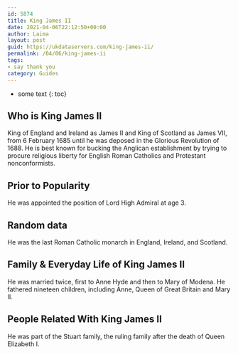 ```yaml
---
id: 5874
title: King James II
date: 2021-04-06T22:12:50+00:00
author: Laima
layout: post
guid: https://ukdataservers.com/king-james-ii/
permalink: /04/06/king-james-ii
tags:
- say thank you
category: Guides
---
```


* some text
{: toc}


## Who is King James II
                  
                  
                  
King of England and Ireland as James II and King of Scotland as James VII, from 6 February 1685 until he was deposed in the Glorious Revolution of 1688. He is best known for bucking the Anglican establishment by trying to procure religious liberty for English Roman Catholics and Protestant nonconformists. 
                  
              
            
              
            
                
                
                
## Prior to Popularity
                  
                  
                  
He was appointed the position of Lord High Admiral at age 3.
                  
              
            
              
            
                
                
                
## Random data
                  
                  
                  
He was the last Roman Catholic monarch in England, Ireland, and Scotland.
                  
              
            
              
            
                
                
                
## Family & Everyday Life of King James II
                  
                  
                  
He was married twice, first to Anne Hyde and then to Mary of Modena. He fathered nineteen children, including Anne, Queen of Great Britain and Mary II. 
                  
              
            
              
            
                
                
                
## People Related With King James II
                  
                  
                  
He was part of the Stuart family, the ruling family after the death of Queen Elizabeth I.
                  
              
            
              
            
                
              
            
              
              
            
            
              
            
          
          
          